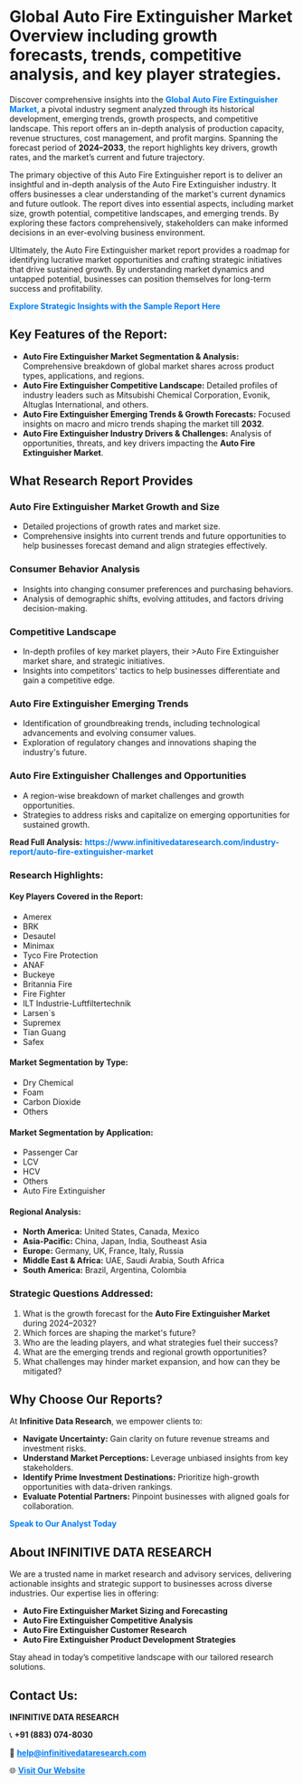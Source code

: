 <h1>Global Auto Fire Extinguisher Market Overview including growth forecasts, trends, competitive analysis, and key player strategies.</h1>
<p>
Discover comprehensive insights into the 
<a href="https://www.infinitivedataresearch.com/industry-report/auto-fire-extinguisher-market" rel="dofollow" style="color: #007BFF; text-decoration: none;"><strong>Global Auto Fire Extinguisher Market</strong></a>, a pivotal industry segment analyzed through its historical development, emerging trends, growth prospects, and competitive landscape. This report offers an in-depth analysis of production capacity, revenue structures, cost management, and profit margins. Spanning the forecast period of <strong>2024–2033</strong>, the report highlights key drivers, growth rates, and the market’s current and future trajectory.
</p>
<p>
The primary objective of this Auto Fire Extinguisher report is to deliver an insightful and in-depth analysis of the Auto Fire Extinguisher industry. It offers businesses a clear understanding of the market's current dynamics and future outlook. The report dives into essential aspects, including market size, growth potential, competitive landscapes, and emerging trends. By exploring these factors comprehensively, stakeholders can make informed decisions in an ever-evolving business environment.
</p>
<p>
Ultimately, the Auto Fire Extinguisher market report provides a roadmap for identifying lucrative market opportunities and crafting strategic initiatives that drive sustained growth. By understanding market dynamics and untapped potential, businesses can position themselves for long-term success and profitability.
</p>
<p>
<a href="https://www.infinitivedataresearch.com/request-sample/reportId=102981" style="color: #007BFF; text-decoration: none;"><strong>Explore Strategic Insights with the Sample Report Here</strong></a>
</p>

<h2>Key Features of the Report:</h2>
<ul>
<li><strong>Auto Fire Extinguisher Market Segmentation & Analysis:</strong> Comprehensive breakdown of global market shares across product types, applications, and regions.</li>
<li><strong>Auto Fire Extinguisher Competitive Landscape:</strong> Detailed profiles of industry leaders such as Mitsubishi Chemical Corporation, Evonik, Altuglas International, and others.</li>
<li><strong>Auto Fire Extinguisher Emerging Trends & Growth Forecasts:</strong> Focused insights on macro and micro trends shaping the market till <strong>2032</strong>.</li>
<li><strong>Auto Fire Extinguisher Industry Drivers & Challenges:</strong> Analysis of opportunities, threats, and key drivers impacting the <strong>Auto Fire Extinguisher Market</strong>.</li>
</ul>

<h2>What Research Report Provides</h2>
<h3>Auto Fire Extinguisher Market Growth and Size</h3>
<ul>
<li>Detailed projections of growth rates and market size.</li>
<li>Comprehensive insights into current trends and future opportunities to help businesses forecast demand and align strategies effectively.</li>
</ul>

<h3>Consumer Behavior Analysis</h3>
<ul>
<li>Insights into changing consumer preferences and purchasing behaviors.</li>
<li>Analysis of demographic shifts, evolving attitudes, and factors driving decision-making.</li>
</ul>

<h3>Competitive Landscape</h3>
<ul>
<li>In-depth profiles of key market players, their >Auto Fire Extinguisher market share, and strategic initiatives.</li>
<li>Insights into competitors' tactics to help businesses differentiate and gain a competitive edge.</li>
</ul>

<h3>Auto Fire Extinguisher Emerging Trends</h3>
<ul>
<li>Identification of groundbreaking trends, including technological advancements and evolving consumer values.</li>
<li>Exploration of regulatory changes and innovations shaping the industry's future.</li>
</ul>

<h3>Auto Fire Extinguisher Challenges and Opportunities</h3>
<ul>
<li>A region-wise breakdown of market challenges and growth opportunities.</li>
<li>Strategies to address risks and capitalize on emerging opportunities for sustained growth.</li>
</ul>
<p><strong>Read Full Analysis:</strong> <a href="https://www.infinitivedataresearch.com/industry-report/auto-fire-extinguisher-market" rel="dofollow" style="color: #007BFF; text-decoration: none;"><strong>https://www.infinitivedataresearch.com/industry-report/auto-fire-extinguisher-market</strong></a></p>
<h3>Research Highlights:</h3>
<h4>Key Players Covered in the Report:</h4>
<ul><li>Amerex</li><li>BRK</li><li>Desautel</li><li>Minimax</li><li>Tyco Fire Protection</li><li>ANAF</li><li>Buckeye</li><li>Britannia Fire</li><li>Fire Fighter</li><li>ILT Industrie-Luftfiltertechnik</li><li>Larsen`s</li><li>Supremex</li><li>Tian Guang</li><li>Safex</li></ul>
<h4>Market Segmentation by Type:</h4>
<ul><li>Dry Chemical</li><li>Foam</li><li>Carbon Dioxide</li><li>Others</li></ul>
<h4>Market Segmentation by Application:</h4>
<ul><li>Passenger Car</li><li>LCV</li><li>HCV</li><li>Others</li><li>Auto Fire Extinguisher</li></ul>

<h4>Regional Analysis:</h4>
<ul>
<li><strong>North America:</strong> United States, Canada, Mexico</li>
<li><strong>Asia-Pacific:</strong> China, Japan, India, Southeast Asia</li>
<li><strong>Europe:</strong> Germany, UK, France, Italy, Russia</li>
<li><strong>Middle East & Africa:</strong> UAE, Saudi Arabia, South Africa</li>
<li><strong>South America:</strong> Brazil, Argentina, Colombia</li>
</ul>

<h3>Strategic Questions Addressed:</h3>
<ol>
<li>What is the growth forecast for the <strong>Auto Fire Extinguisher Market</strong> during 2024–2032?</li>
<li>Which forces are shaping the market's future?</li>
<li>Who are the leading players, and what strategies fuel their success?</li>
<li>What are the emerging trends and regional growth opportunities?</li>
<li>What challenges may hinder market expansion, and how can they be mitigated?</li>
</ol>

<h2>Why Choose Our Reports?</h2>
<p>At <strong>Infinitive Data Research</strong>, we empower clients to:</p>
<ul>
<li><strong>Navigate Uncertainty:</strong> Gain clarity on future revenue streams and investment risks.</li>
<li><strong>Understand Market Perceptions:</strong> Leverage unbiased insights from key stakeholders.</li>
<li><strong>Identify Prime Investment Destinations:</strong> Prioritize high-growth opportunities with data-driven rankings.</li>
<li><strong>Evaluate Potential Partners:</strong> Pinpoint businesses with aligned goals for collaboration.</li>
</ul>
<p><a href="https://www.infinitivedataresearch.com/industry-report/auto-fire-extinguisher-market" rel="dofollow" style="color: #007BFF; text-decoration: none;"><strong>Speak to Our Analyst Today</strong></a></p>

<h2>About INFINITIVE DATA RESEARCH</h2>
<p>We are a trusted name in market research and advisory services, delivering actionable insights and strategic support to businesses across diverse industries. Our expertise lies in offering:</p>
<ul>
<li><strong>Auto Fire Extinguisher Market Sizing and Forecasting</strong></li>
<li><strong>Auto Fire Extinguisher Competitive Analysis</strong></li>
<li><strong>Auto Fire Extinguisher Customer Research</strong></li>
<li><strong>Auto Fire Extinguisher Product Development Strategies</strong></li>
</ul>
<p>Stay ahead in today’s competitive landscape with our tailored research solutions.</p>

<h2>Contact Us:</h2>
<p><strong>INFINITIVE DATA RESEARCH</strong></p>
<p>📞 <strong>+91 (883) 074-8030</strong></p>
<p>📧 <strong><a href="mailto:help@infinitivedataresearch.com" style="color: #007BFF;">help@infinitivedataresearch.com</a></strong></p>
<p>🌐 <strong><a href="https://www.infinitivedataresearch.com" rel="dofollow" style="color: #007BFF;">Visit Our Website</a></strong></p>